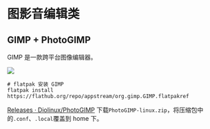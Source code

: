 # 图影音编辑类

## GIMP + PhotoGIMP

GIMP 是一款跨平台图像编辑器。

![](https://github.com/Diolinux/PhotoGIMP/raw/master/screenshots/photogimp_3_-_diolinux.png)

```shell
# flatpak 安装 GIMP
flatpak install https://flathub.org/repo/appstream/org.gimp.GIMP.flatpakref
```

[Releases · Diolinux/PhotoGIMP](https://github.com/Diolinux/PhotoGIMP/releases) 下载`PhotoGIMP-linux.zip`，将压缩包中的`.conf`、`.local`覆盖到 home 下。
